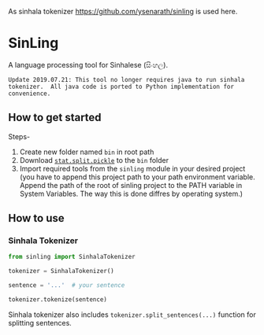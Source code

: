 As sinhala tokenizer https://github.com/ysenarath/sinling is used here.

# SinLing 
A language processing tool for Sinhalese (සිංහල). 

`Update 2019.07.21: This tool no longer requires java to run sinhala tokenizer. 
All java code is ported to Python implementation for convenience.`


## How to get started
Steps-
1. Create new folder named `bin` in root path
1. Download [`stat.split.pickle`](https://github.com/ysenarath/sinling/releases/download/v0.1-alpha/stat.split.pickle) to the `bin` folder
1. Import required tools from the `sinling` module in your desired project 
(you have to append this project path to your path environment variable. Append the path of the root of sinling project to the PATH variable in System Variables. The way this is done diffres by operating system.)



## How to use
### Sinhala Tokenizer
```python
from sinling import SinhalaTokenizer

tokenizer = SinhalaTokenizer()

sentence = '...'  # your sentence

tokenizer.tokenize(sentence)
```

Sinhala tokenizer also includes `tokenizer.split_sentences(...)` function for splitting sentences.